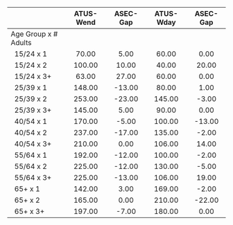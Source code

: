 
|                      |    ATUS-Wend |     ASEC-Gap |    ATUS-Wday |     ASEC-Gap |
| -------------------- | :----------: | :----------: | :----------: | :----------: |
| Age Group x # Adults |              |              |              |              |
| &nbsp;&nbsp;15/24 x 1 |        70.00 |         5.00 |        60.00 |         0.00 |
| &nbsp;&nbsp;15/24 x 2 |       100.00 |        10.00 |        40.00 |        20.00 |
| &nbsp;&nbsp;15/24 x 3+ |        63.00 |        27.00 |        60.00 |         0.00 |
| &nbsp;&nbsp;25/39 x 1 |       148.00 |       -13.00 |        80.00 |         1.00 |
| &nbsp;&nbsp;25/39 x 2 |       253.00 |       -23.00 |       145.00 |        -3.00 |
| &nbsp;&nbsp;25/39 x 3+ |       145.00 |         5.00 |        90.00 |         0.00 |
| &nbsp;&nbsp;40/54 x 1 |       170.00 |        -5.00 |       100.00 |       -13.00 |
| &nbsp;&nbsp;40/54 x 2 |       237.00 |       -17.00 |       135.00 |        -2.00 |
| &nbsp;&nbsp;40/54 x 3+ |       210.00 |         0.00 |       106.00 |        14.00 |
| &nbsp;&nbsp;55/64 x 1 |       192.00 |       -12.00 |       100.00 |        -2.00 |
| &nbsp;&nbsp;55/64 x 2 |       225.00 |       -12.00 |       130.00 |        -5.00 |
| &nbsp;&nbsp;55/64 x 3+ |       225.00 |       -13.00 |       106.00 |        19.00 |
| &nbsp;&nbsp;65+ x 1  |       142.00 |         3.00 |       169.00 |        -2.00 |
| &nbsp;&nbsp;65+ x 2  |       165.00 |         0.00 |       210.00 |       -22.00 |
| &nbsp;&nbsp;65+ x 3+ |       197.00 |        -7.00 |       180.00 |         0.00 |

